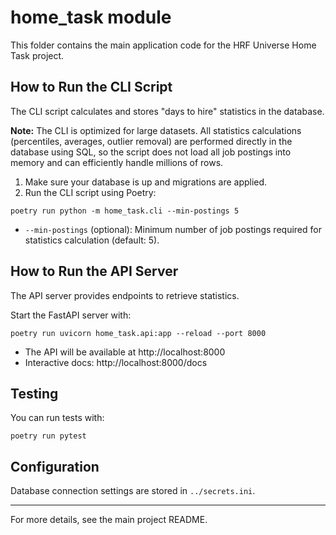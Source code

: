 # home_task module

This folder contains the main application code for the HRF Universe Home Task project.

## How to Run the CLI Script

The CLI script calculates and stores "days to hire" statistics in the database.

**Note:** The CLI is optimized for large datasets. All statistics calculations (percentiles, averages, outlier removal) are performed directly in the database using SQL, so the script does not load all job postings into memory and can efficiently handle millions of rows.

1. Make sure your database is up and migrations are applied.
2. Run the CLI script using Poetry:

```
poetry run python -m home_task.cli --min-postings 5
```

- `--min-postings` (optional): Minimum number of job postings required for statistics calculation (default: 5).

## How to Run the API Server

The API server provides endpoints to retrieve statistics.

Start the FastAPI server with:

```
poetry run uvicorn home_task.api:app --reload --port 8000
```

- The API will be available at http://localhost:8000
- Interactive docs: http://localhost:8000/docs

## Testing

You can run tests with:

```
poetry run pytest
```

## Configuration

Database connection settings are stored in `../secrets.ini`.

---

For more details, see the main project README.
